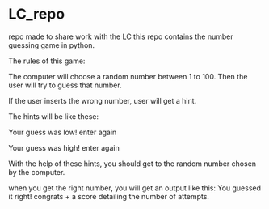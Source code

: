 # LC_repo
repo made to share work with the LC
this repo contains the number guessing game in python. 

The rules of this game:

The computer will choose a random number between 1 to 100. Then the user will try to guess that number.

If the user inserts the wrong number, user will get a hint.

The hints will be like these:

Your guess was low! enter again 

Your guess was high! enter again

With the help of these hints, you should get to the random number chosen by the computer.

when you get the right number, you will get an output like this:
You guessed it right! congrats + a score detailing the number of attempts. 

